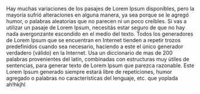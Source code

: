 Hay muchas variaciones de los pasajes de Lorem Ipsum
disponibles, pero la mayoría sufrió alteraciones en
alguna manera, ya sea porque se le agregó humor, o
palabras aleatorias que no parecen ni un poco creíbles.
Si vas a utilizar un pasaje de Lorem Ipsum, necesitás
estar seguro de que no hay nada avergonzante escondido
en el medio del texto. Todos los generadores de Lorem
Ipsum que se encuentran en Internet tienden a repetir
trozos predefinidos cuando sea necesario, haciendo a
este el único generador verdadero (válido) en la
Internet. Usa un diccionario de mas de 200 palabras
provenientes del latín, combinadas con estructuras muy
útiles de sentencias, para generar texto de Lorem Ipsum
que parezca razonable. Este Lorem Ipsum generado siempre
estará libre de repeticiones, humor agregado o palabras
no características del lenguaje, etc.
que yoplada ah!hkjhl